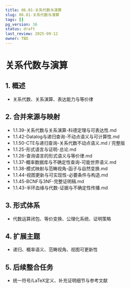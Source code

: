 ```yaml
---
title: 06.01-关系代数与演算
slug: 06.01-关系代数与演算
tags: []
pg_version: 16
status: draft
last_review: 2025-09-12
owner: TBD
---
```


# 关系代数与演算

## 1. 概述

- 关系代数、关系演算、表达能力与等价律

## 2. 合并来源与映射

- 1.1.39-关系代数与关系演算-科德定理与可表达性.md
- 1.1.42-Datalog与递归查询-不动点语义与可计算性.md
- 1.1.50-CTE与递归查询-关系代数不动点语义.md / 完整版
- 1.1.25-形式语言与证明-总论.md
- 1.1.26-查询语言的形式语义与等价律.md
- 1.1.37-概率数据库与不确定性查询-可能世界语义.md
- 1.1.38-模式映射与范畴视角-函子与自然变换.md
- 1.1.44-视图更新与可实现性-必要条件与构造.md
- 1.1.45-BCNF与3NF-完整证明稿.md
- 1.1.43-半环血缘与代数-证据与不确定性传播.md

## 3. 形式体系

- 代数运算闭包、等价变换、公理化系统、证明策略

## 4. 扩展主题

- 递归、概率语义、范畴视角、视图可更新性

## 5. 后续整合任务

- 统一符号/LaTeX定义、补充证明细节与参考文献
